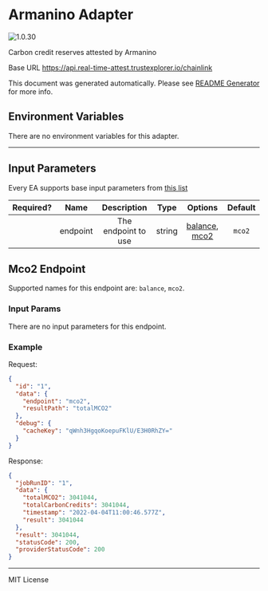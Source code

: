 # Armanino Adapter

![1.0.30](https://img.shields.io/github/package-json/v/smartcontractkit/external-adapters-js?filename=packages/sources/armanino/package.json)

Carbon credit reserves attested by Armanino

Base URL https://api.real-time-attest.trustexplorer.io/chainlink

This document was generated automatically. Please see [README Generator](../../scripts#readme-generator) for more info.

## Environment Variables

There are no environment variables for this adapter.

---

## Input Parameters

Every EA supports base input parameters from [this list](../../core/bootstrap#base-input-parameters)

| Required? |   Name   |     Description     |  Type  |                      Options                      | Default |
| :-------: | :------: | :-----------------: | :----: | :-----------------------------------------------: | :-----: |
|           | endpoint | The endpoint to use | string | [balance](#mco2-endpoint), [mco2](#mco2-endpoint) | `mco2`  |

## Mco2 Endpoint

Supported names for this endpoint are: `balance`, `mco2`.

### Input Params

There are no input parameters for this endpoint.

### Example

Request:

```json
{
  "id": "1",
  "data": {
    "endpoint": "mco2",
    "resultPath": "totalMCO2"
  },
  "debug": {
    "cacheKey": "qWnh3HgqoKoepuFKlU/E3H0RhZY="
  }
}
```

Response:

```json
{
  "jobRunID": "1",
  "data": {
    "totalMCO2": 3041044,
    "totalCarbonCredits": 3041044,
    "timestamp": "2022-04-04T11:00:46.577Z",
    "result": 3041044
  },
  "result": 3041044,
  "statusCode": 200,
  "providerStatusCode": 200
}
```

---

MIT License
